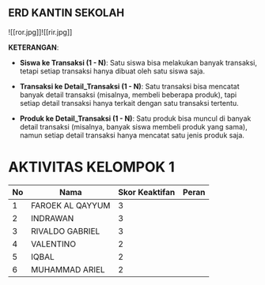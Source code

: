 
## ERD KANTIN SEKOLAH
![[ror.jpg]]![[rir.jpg]]

**KETERANGAN**:
- **Siswa ke Transaksi (1 - N)**: Satu siswa bisa melakukan banyak transaksi, tetapi setiap transaksi hanya dibuat oleh satu siswa saja.

- **Transaksi ke Detail_Transaksi (1 - N)**: Satu transaksi bisa mencatat banyak detail transaksi (misalnya, membeli beberapa produk), tapi setiap detail transaksi hanya terkait dengan satu transaksi tertentu.

- **Produk ke Detail_Transaksi (1 - N)**: Satu produk bisa muncul di banyak detail transaksi (misalnya, banyak siswa membeli produk yang sama), namun setiap detail transaksi hanya mencatat satu jenis produk saja.

# AKTIVITAS KELOMPOK 1

| No  | Nama             | Skor Keaktifan | Peran |
| --- | ---------------- | -------------- | ----- |
| 1   | FAROEK AL QAYYUM | 3              |       |
| 2   | INDRAWAN         | 3              |       |
| 3   | RIVALDO GABRIEL  | 3              |       |
| 4   | VALENTINO        | 2              |       |
| 5   | IQBAL            | 2              |       |
| 6   | MUHAMMAD ARIEL   | 2              |       |


